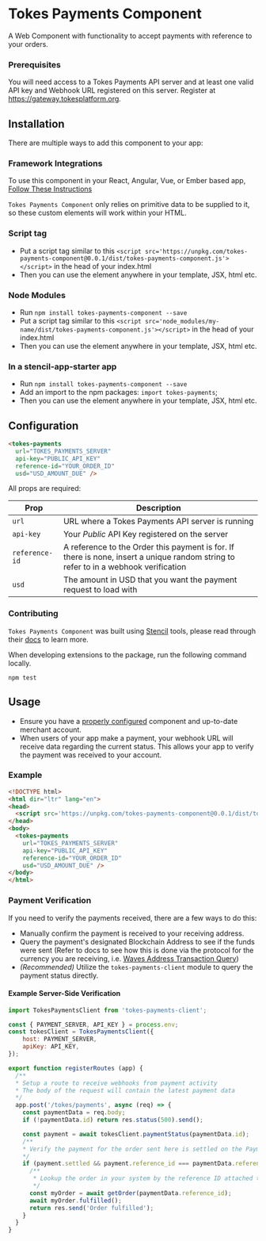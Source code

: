 # Tokes Payments Component
A Web Component with functionality to accept payments with reference to your orders.

### Prerequisites
You will need access to a Tokes Payments API server and at least one valid API key and Webhook URL registered on this server. Register at https://gateway.tokesplatform.org.

## Installation
There are multiple ways to add this component to your app:

### Framework Integrations
To use this component in your React, Angular, Vue, or Ember based app, [Follow These Instructions](https://stenciljs.com/docs/overview)

`Tokes Payments Component` only relies on primitive data to be supplied to it, so these custom elements will work within your HTML.

### Script tag
- Put a script tag similar to this `<script src='https://unpkg.com/tokes-payments-component@0.0.1/dist/tokes-payments-component.js'></script>` in the head of your index.html
- Then you can use the element anywhere in your template, JSX, html etc.

### Node Modules
- Run `npm install tokes-payments-component --save`
- Put a script tag similar to this `<script src='node_modules/my-name/dist/tokes-payments-component.js'></script>` in the head of your index.html
- Then you can use the element anywhere in your template, JSX, html etc.

### In a stencil-app-starter app
- Run `npm install tokes-payments-component --save`
- Add an import to the npm packages: `import tokes-payments`;
- Then you can use the element anywhere in your template, JSX, html etc.

## Configuration
```html
<tokes-payments 
  url="TOKES_PAYMENTS_SERVER" 
  api-key="PUBLIC_API_KEY" 
  reference-id="YOUR_ORDER_ID" 
  usd="USD_AMOUNT_DUE" />
```

All props are required:

| Prop | Description |
| --- | --- |
| `url` | URL where a Tokes Payments API server is running |
| `api-key` | Your *Public* API Key registered on the server  |
| `reference-id` | A reference to the Order this payment is for. If there is none, insert a unique random string to refer to in a webhook verification |
| `usd` | The amount in USD that you want the payment request to load with |

### Contributing
`Tokes Payments Component` was built using [Stencil](https://stenciljs.com/) tools, please read through their [docs](https://stenciljs.com/docs/introduction) to learn more.

When developing extensions to the package, run the following command locally.
```
npm test
```

## Usage
- Ensure you have a [properly configured](#configuration) component and up-to-date merchant account.
- When users of your app make a payment, your webhook URL will receive data regarding the current status.  This allows your app to verify the payment was received to your account.

### Example
```html
<!DOCTYPE html>
<html dir="ltr" lang="en">
<head>
  <script src='https://unpkg.com/tokes-payments-component@0.0.1/dist/tokes-payments-component.js'></script>
</head>
<body>
  <tokes-payments 
    url="TOKES_PAYMENTS_SERVER" 
    api-key="PUBLIC_API_KEY" 
    reference-id="YOUR_ORDER_ID" 
    usd="USD_AMOUNT_DUE" />
</body>
</html>
```
### Payment Verification

If you need to verify the payments received, there are a few ways to do this:
- Manually confirm the payment is received to your receiving address.
- Query the payment's designated Blockchain Address to see if the funds were sent (Refer to docs to see how this is done via the protocol for the currency you are receiving, i.e. [Waves Address Transaction Query](https://docs.wavesplatform.com/en/waves-api-and-sdk/waves-node-rest-api/transactions.html#section-5040393571675bece5c1e06579164f3d))
- _(Recommended)_ Utilize the `tokes-payments-client` module to query the payment status directly.
#### Example Server-Side Verification
```js
import TokesPaymentsClient from 'tokes-payments-client';

const { PAYMENT_SERVER, API_KEY } = process.env;
const tokesClient = TokesPaymentsClient({
    host: PAYMENT_SERVER,
    apiKey: API_KEY,
});

export function registerRoutes (app) {
  /**
  * Setup a route to receive webhooks from payment activity
  * The body of the request will contain the latest payment data
  */
  app.post('/tokes/payments', async (req) => {
    const paymentData = req.body;
    if (!paymentData.id) return res.status(500).send();

    const payment = await tokesClient.paymentStatus(paymentData.id);
    /**
    * Verify the payment for the order sent here is settled on the Payments Server
    */
    if (payment.settled && payment.reference_id === paymentData.reference_id) {
      /**
       * Lookup the order in your system by the reference ID attached to the payment 
       */
      const myOrder = await getOrder(paymentData.reference_id);
      await myOrder.fulfilled();
      return res.send('Order fulfilled');
    }
  }
}
```
